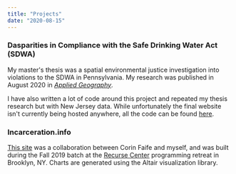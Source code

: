 ```yaml
---
title: "Projects"
date: "2020-08-15"
---
```


### Dasparities in Compliance with the Safe Drinking Water Act (SDWA)

My master's thesis was a spatial environmental justice investigation into violations to the SDWA in Pennsylvania. My research was published in August 2020 in [*Applied Geography*](https://www.sciencedirect.com/science/article/abs/pii/S0143622819304060).

I have also written a lot of code around this project and repeated my thesis research but with New Jersey data. While unfortunately the final website isn't currently being hosted anywhere, all the code can be found [here](https://github.com/zstatmanweil/EJ-analysis-map).

### Incarceration.info 

[This site](https://incarceration.info) was a collaboration between Corin Faife and myself, and was built during the Fall 2019 batch at the [Recurse Center](https://www.recurse.com/) programming retreat in Brooklyn, NY. Charts are generated using the Altair visualization library.

